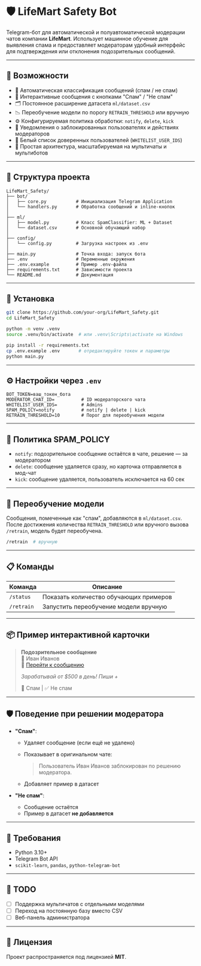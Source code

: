 # 🛡️ LifeMart Safety Bot

Telegram-бот для автоматической и полуавтоматической модерации чатов компании **LifeMart**. Использует машинное обучение для выявления спама и предоставляет модераторам удобный интерфейс для подтверждения или отклонения подозрительных сообщений.

---

## 🚀 Возможности

- 📌 Автоматическая классификация сообщений (спам / не спам)
- 🤖 Интерактивные сообщения с кнопками "Спам" / "Не спам"
- 🗂️ Постоянное расширение датасета `ml/dataset.csv`
- 📉 Переобучение модели по порогу `RETRAIN_THRESHOLD` или вручную
- ⚙️ Конфигурируемая политика обработки: `notify`, `delete`, `kick`
- 💬 Уведомления о заблокированных пользователях и действиях модераторов
- 🔐 Белый список доверенных пользователей (`WHITELIST_USER_IDS`)
- 🔄 Простая архитектура, масштабируемая на мультичаты и мультиботов

---

## 📁 Структура проекта

```text
LifeMart_Safety/
├── bot/
│   ├── core.py           # Инициализация Telegram Application
│   └── handlers.py       # Обработка сообщений и inline-кнопок
│
├── ml/
│   ├── model.py          # Класс SpamClassifier: ML + Dataset
│   └── dataset.csv       # Основной обучающий набор
│
├── config/
│   └── config.py         # Загрузка настроек из .env
│
├── main.py               # Точка входа: запуск бота
├── .env                  # Переменные окружения
├── .env.example          # Пример .env-файла
├── requirements.txt      # Зависимости проекта
└── README.md             # Документация
```

---

## 🧪 Установка

```bash
git clone https://github.com/your-org/LifeMart_Safety.git
cd LifeMart_Safety

python -m venv .venv
source .venv/bin/activate  # или .venv\Scripts\activate на Windows

pip install -r requirements.txt
cp .env.example .env       # отредактируйте токен и параметры
python main.py
```

---

## ⚙️ Настройки через `.env`

```dotenv
BOT_TOKEN=ваш_токен_бота
MODERATOR_CHAT_ID=          # ID модераторского чата
WHITELIST_USER_IDS=         # Admins
SPAM_POLICY=notify          # notify | delete | kick
RETRAIN_THRESHOLD=10        # Порог для переобучения модели
```

---

## 👮 Политика SPAM_POLICY

- `notify`: подозрительное сообщение остаётся в чате, решение — за модератором
- `delete`: сообщение удаляется сразу, но карточка отправляется в мод-чат
- `kick`: сообщение удаляется, пользователь исключается на 60 сек

---

## 🔄 Переобучение модели

Сообщения, помеченные как "спам", добавляются в `ml/dataset.csv`. После достижения количества `RETRAIN_THRESHOLD` или вручного вызова `/retrain`, модель будет переобучена.

```bash
/retrain  # вручную
```

---

## 📋 Команды

| Команда       | Описание                                 |
|---------------|------------------------------------------|
| `/status`     | Показать количество обучающих примеров   |
| `/retrain`    | Запустить переобучение модели вручную    |

---

## 📦 Пример интерактивной карточки

> **Подозрительное сообщение**  
> 👤 Иван Иванов  
> 🔗 [Перейти к сообщению](https://t.me/c/...)  
>  
> _Зарабатывай от $500 в день! Пиши +_  
>  
> 🚫 Спам | ✅ Не спам

---

## 🛡️ Поведение при решении модератора

- **"Спам"**:
  - Удаляет сообщение (если ещё не удалено)
  - Показывает в оригинальном чате:  
    > Пользователь Иван Иванов заблокирован по решению модератора.

  - Добавляет пример в датасет

- **"Не спам"**:
  - Сообщение остаётся
  - Пример в датасет **не добавляется**

---

## 🧠 Требования

- Python 3.10+
- Telegram Bot API
- `scikit-learn`, `pandas`, `python-telegram-bot`

---

## 📌 TODO

- [ ] Поддержка мультичатов с отдельными моделями
- [ ] Переход на постоянную базу вместо CSV
- [ ] Веб-панель администратора

---

## 📜 Лицензия

Проект распространяется под лицензией **MIT**.


